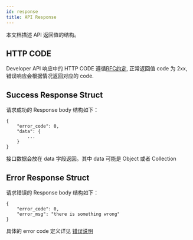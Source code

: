 ```yaml
---
id: response
title: API Response
---
```


本文档描述 API 返回值的结构。

## HTTP CODE

Developer API 响应中的 HTTP CODE 遵循[RFC约定](https://zh.wikipedia.org/wiki/HTTP%E7%8A%B6%E6%80%81%E7%A0%81), 正常返回值 code 为 2xx, 错误响应会根据情况返回对应的 code.


## Success Response Struct

请求成功的 Response body 结构如下：

```
{
    "error_code": 0,
    "data": {
        ...
    }
}
```

接口数据会放在 data 字段返回。其中 data 可能是 Object 或者 Collection


## Error Response Struct

请求错误的 Response body 结构如下：

```
{
    "error_code": 0,
    "error_msg": "there is something wrong"
}
```

具体的 error code 定义详见 [错误说明](/bigone-developer-api/docs/api_error_codes.html)
